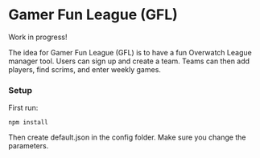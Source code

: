 # Gamer Fun League (GFL)

Work in progress!

The idea for Gamer Fun League (GFL) is to have a fun Overwatch League manager tool. Users can sign up and create a team. Teams can then add players, find scrims, and enter weekly games.

### Setup

First run:

```
npm install
```

Then create default.json in the config folder. Make sure you change the parameters.